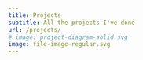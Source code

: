 ```yaml
---
title: Projects
subtitle: All the projects I've done
url: /projects/
# image: project-diagram-solid.svg
image: file-image-regular.svg
---
```

